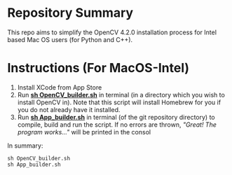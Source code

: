 # Repository Summary
This repo aims to simplify the OpenCV 4.2.0 installation process for Intel based Mac OS users (for Python and C++).

# Instructions (For MacOS-Intel)
1) Install XCode from App Store
2) Run [__sh OpenCV_builder.sh__](https://github.com/OliverHeilmann/BuildOpenCV_cpp/blob/main/App_builder.sh) in terminal (in a directory which you wish to install OpenCV in). Note that this script will install Homebrew for you if you do not already have it installed.
3) Run [__sh App_builder.sh__](https://github.com/OliverHeilmann/BuildOpenCV_cpp/blob/main/OpenCV_builder.sh) in terminal (of the git repository directory) to compile, build and run the script. If no errors are thrown, _"Great! The program works..."_ will be printed in the consol

In summary:
```text
sh OpenCV_builder.sh
sh App_builder.sh
```
